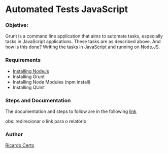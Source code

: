# Automated Tests JavaScript

### Objetive:
Grunt is a command line application that aims to automate tasks, especially tasks in JavaScript applications. These tasks are as described above. And how is this done? Writing the tasks in JavaScript and running on Node.JS.


### Requirements
* [Installing NodeJs]( https://nodejs.org/en/)
* Installing Grunt
* Installing Node Modules (npm install)
* Installing QUnit


### Steps and Documentation

The documentation and steps to follow are in the following [link](https://github.com/ricardocerto16/Automated-Tests-JS-/tree/master/doc)


obs: redirecionar o link para o relatório


### Author
[Ricardo Certo](https://github.com/ricardocerto16)
